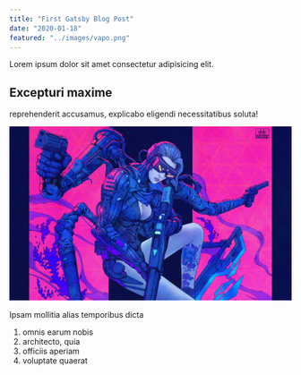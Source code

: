 ```yaml
---
title: "First Gatsby Blog Post"
date: "2020-01-18"
featured: "../images/vapo.png"
---
```


Lorem ipsum dolor sit amet consectetur adipisicing elit.

## Excepturi maxime

reprehenderit accusamus, explicabo eligendi necessitatibus soluta!

![gatsby kuva](../images/yulin.jpg)

 Ipsam mollitia alias temporibus dicta

1. omnis earum nobis
2. architecto, quia
3. officiis aperiam
4. voluptate quaerat